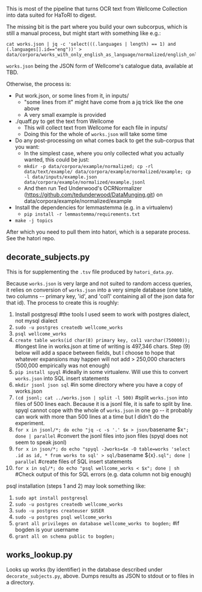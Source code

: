 This is most of the pipeline that turns OCR text from Wellcome Collection into data suited for HaToRI to digest.

The missing bit is the part where you build your own subcorpus, which is still a manual process, but might start
with something like e.g.:

```
cat works.json | jq -c 'select(((.languages | length) == 1) and (.languages[].id=="eng"))' > data/corpora/works_with_only_english_as_language/normalized/english_only.jsonl
```

`works.json` being the JSON form of Wellcome's catalogue data, available at TBD.

Otherwise, the process is:

* Put work.json, or some lines from it, in inputs/
  * "some lines from it" might have come from a jq trick like the one above
  * A very small example is provided
* ./quaff.py to get the text from Wellcome
  * This will collect text from Wellcome for each file in inputs/
  * Doing this for the whole of `works.json` will take some time
* Do any post-processing on what comes back to get the sub-corpus that you want:
  * In the simplest case, where you only collected what you actually wanted, this could be just:
  * `mkdir -p data/corpora/example/normalized; cp -rl data/text/example/ data/corpora/example/normalized/example; cp -l data/inputs/example.json data/corpora/example/normalized/example.jsonl`
  * And then run Ted Underwood's OCRNormalizer (https://github.com/tedunderwood/DataMunging.git) on data/corpora/example/normalized/example
* Install the dependencies for lemmastemma (e.g. in a virtualenv)
  * `pip install -r lemmastemma/requirements.txt`
* `make -j topics`

After which you need to pull them into hatori, which is a separate process. See the hatori repo.

## decorate\_subjects.py

This is for supplementing the `.tsv` file produced by `hatori_data.py`.

Because `works.json` is very large and not suited to random access queries, it relies on conversion of `works.json` into a very simple database (one table, two columns -- primary key, 'id', and 'col1' containing all of the json data for that id). The process to create this is roughly:
1) Install postgresql #the tools I used seem to work with postgres dialect, not mysql dialect
2) `sudo -u postgres createdb wellcome_works`
3) `psql wellcome_works`
4) `create table works(id char(8) primary key, col1 varchar(750000));` #longest line in works.json at time of writing is 497,346 chars. Step (9) below will add a space between fields, but I choose to hope that whatever expansions may happen will not add > 250,000 characters (500,000 empirically was not enough)
5) `pip install spyql` #ideally in some virtualenv. Will use this to convert `works.json` into SQL insert statements
6) `mkdir jsonl json sql` #in some directory where you have a copy of works.json
7) `(cd jsonl; cat ../works.json | split -l 500)` #split `works.json` into files of 500 lines each. Because it is a jsonl file, it is safe to split by line. spyql cannot cope with the whole of `works.json` in one go -- it probably can work with more than 500 lines at a time but I didn't do the experiment.
8) `for x in jsonl/*; do echo "jq -c -s '.' $x > json/`basename $x`"; done | parallel` #convert the jsonl files into json files (spyql does not seem to speak jsonl)
9) `for x in json/*; do echo "spyql -Jworks=$x -O table=works 'select .id as id, * from works to sql' > sql/`basename ${x}`.sql"; done | parallel` #create files of SQL insert statements
10) `for x in sql/*; do echo "psql wellcome_works < $x"; done | sh` #Check output of this for SQL errors (e.g. data column not big enough)

psql installation (steps 1 and 2) may look something like:
1) `sudo apt install postgresql`
2) `sudo -u postgres createdb wellcome_works`
3) `sudo -u postgres createuser $USER`
4) `sudo -u postgres psql wellcome_works`
4) `grant all privileges on database wellcome_works to bogden;` #if bogden is your username
5) `grant all on schema public to bogden;`

## works\_lookup.py

Looks up works (by identifier) in the database described under `decorate_subjects.py`, above. Dumps results as JSON to stdout or to files in a directory.
